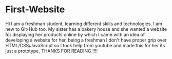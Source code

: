 # First-Website
Hi I am a freshman student, learning different skills and technologies. I am new to Git-Hub too.
My sister has a bakery house and she wanted a website for displaying her products online by which I came with an idea of developing a website for her, being a freshman I don't have proper grip over HTML/CSS/JavaScript so I took help from youtube and made this for her its just a prototype. 
THANKS FOR READING !!!!
